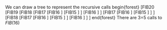 We can draw a tree to represent the recursive calls
begin{forest}
[FIB$20$
[FIB$19$
[FIB$18$
[FIB$17$
[FIB$16$
]
[FIB$15$
]
]
[FIB$16$
]
]
[FIB$17$
[FIB$16$
]
[FIB$15$
]
]
]
[FIB$18$
[FIB$17$
[FIB$16$
]
[FIB$15$
]
]
[FIB$16$
]
]
]
end{forest}
There are 3=5 calls to $FIB(16)$
